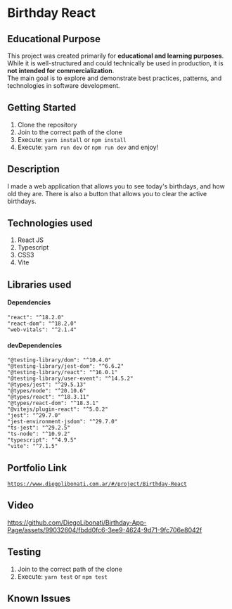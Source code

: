 # Birthday React

## Educational Purpose

This project was created primarily for **educational and learning purposes**.  
While it is well-structured and could technically be used in production, it is **not intended for commercialization**.  
The main goal is to explore and demonstrate best practices, patterns, and technologies in software development.

## Getting Started

1. Clone the repository
2. Join to the correct path of the clone
3. Execute: `yarn install` or `npm install`
4. Execute: `yarn run dev` or `npm run dev` and enjoy!

## Description

I made a web application that allows you to see today's birthdays, and how old they are. There is also a button that allows you to clear the active birthdays.

## Technologies used

1. React JS
2. Typescript
3. CSS3
4. Vite

## Libraries used

#### Dependencies

```
"react": "^18.2.0"
"react-dom": "^18.2.0"
"web-vitals": "^2.1.4"
```

#### devDependencies

```
"@testing-library/dom": "^10.4.0"
"@testing-library/jest-dom": "^6.6.2"
"@testing-library/react": "^16.0.1"
"@testing-library/user-event": "^14.5.2"
"@types/jest": "^29.5.13"
"@types/node": "^20.10.6"
"@types/react": "^18.3.11"
"@types/react-dom": "^18.3.1"
"@vitejs/plugin-react": "^5.0.2"
"jest": "^29.7.0"
"jest-environment-jsdom": "^29.7.0"
"ts-jest": "^29.2.5"
"ts-node": "^10.9.2"
"typescript": "^4.9.5"
"vite": "^7.1.5"
```

## Portfolio Link

[`https://www.diegolibonati.com.ar/#/project/Birthday-React`](https://www.diegolibonati.com.ar/#/project/Birthday-React)

## Video

https://github.com/DiegoLibonati/Birthday-App-Page/assets/99032604/fbdd0fc6-3ee9-4624-9d71-9fc706e8042f

## Testing

1. Join to the correct path of the clone
2. Execute: `yarn test` or `npm test`

## Known Issues